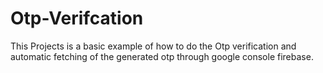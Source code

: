 # Otp-Verifcation
This Projects is a basic example of how to do the Otp verification and automatic fetching of the generated otp through google console firebase.
